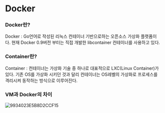 # Docker

### Docker란?
Docker : Go언어로 작성된 리눅스 컨테이너 기반으로하는 오픈소스 가상화 플랫폼이다.
          현재 Docker 0.9버전 부터는 직접 개발한 libcontainer 컨테이너를 사용하고 있다.  
          
### Container란?

Container : 컨테이너는 가상화 기술 중 하나로 대표적으로 LXC(Linux Container)가 있다. 
            기존 OS를 가상화 시키던 것과 달리 컨테이너는 OS레벨의 가상화로 프로세스를 격리시켜 동작하는 방식으로 이루어진다.
           
            
### VM과 Docker의 차이
![9934023E5B8D2CCF15](https://user-images.githubusercontent.com/60416187/125199910-5e9fa700-e2a3-11eb-8e59-6d768f8c29c2.jpg)
